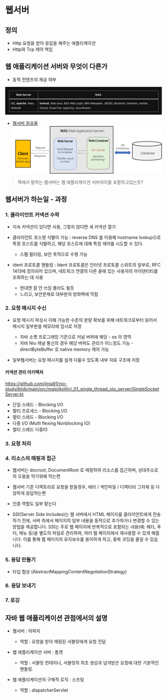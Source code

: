 # 웹서버
## 정의 
- Http 요청을 받아 응답을 해주는 애플리케이션
- Http와 Tcp 제어 책임

## 웹 애플리케이션 서버와 무엇이 다른가
- 동적 컨텐츠의 제공 여부

![uploaded image](https://github.com/jinia91/blogBackUp/blob/main/img/236199762452512?raw=true)


-  [웹서버 점유율](https://www.netcraft.com/blog/june-2023-web-server-survey/)![uploaded image](https://github.com/jinia91/blogBackUp/blob/main/img/236199096381472?raw=true)

> 책에서 말하는 웹서버는 웹 애플리케이션 서버까지를 포함하고있는듯?

## 웹서버가 하는일 - 과정

### 1. 클라이언트 커넥션 수락

- 지속 커넥션이 있다면 사용, 그렇지 않다면 새 커넥션 열기

- 클라이언트 호스명 식별이 가능 : reverse DNS 를 이용해 hostname lookup으로 특정 호스트를 식별하고, 해당 호스트에 대해 특정 제어를 시도할 수 있다.
  - 스팸 필터링, 보안 목적으로 수행 가능

- ident 프로토콜 핸들링 : Ident 프로토콜은 인터넷 프로토콜 스위트의 일부로, RFC 1413에 정의되어 있으며, 네트워크 연결의 다른 끝에 있는 사용자의 아이덴티티를 조회하는 데 사용
  - 현대엔 잘 안 쓰임 몰라도 될듯
  - 느리고, 보안문제로 대부분의 방화벽에 막힘

### 2. 요청 메시지 수신

- 요청 메시지 파싱시 이해 가능한 수준의 분량 확보를 위해 네트워크로부터 읽어서 메시지 일부분을 메모리에 임시로 저장
  - 자바 소켓 프로그래밍 기준으로 커널 버퍼에 해당 - os 의 영역
  - 자바 Nio 채널 통신의 경우 해당 버퍼도 관리가 어느정도 가능 - directByteBuffer 로 native memory 제어 가능

- 일부웹서버는 요청 메시지를 쉽게 다룰수 있도록 내부 자료 구조에 저장

#### 커넥션 관리 아키텍처
https://github.com/jinia91/nio-study/blob/main/src/main/kotlin/_01_single_thread_oio_server/SingleSocketServer.kt

- 단일 스레드 - Blocking I/O
- 멀티 프로세스 - Blocking I/O
- 멀티 스레드 - Blocking I/O
- 다중 I/O (Multi flexing Nonblocking IO)
- 멀티 스레드 다중IO

### 3. 요청 처리 

### 4. 리소스의 매핑과 접근

- 웹서버는 docroot, DocumentRoot 로 매핑하여 리소스를 접근하며, 상대주소로의 오용을 막기위해 막는편
- 웹서버 기준 디렉토리로 요청을 받을경우, 에러 / 색인파일 / 디렉터리 그자체 등 다양하게 응답하는편
- 인증 역할도 일부 맡는다

- SSI(Server Side Includes)는 웹 서버에서 HTML 페이지를 클라이언트에게 전송하기 전에, 서버 측에서 페이지의 일부 내용을 동적으로 추가하거나 변경할 수 있는 방법을 제공합니다. SSI는 주로 웹 페이지에 반복적으로 포함되는 내용(예: 헤더, 푸터, 메뉴 등)을 별도의 파일로 관리하여, 여러 웹 페이지에서 재사용할 수 있게 해줍니다. 이를 통해 웹 페이지의 유지보수를 용이하게 하고, 중복 코딩을 줄일 수 있습니다.

### 5. 응답 만들기

- 타입 협상 (AbstractMappingContentNegotiationStrategy)

### 6. 응답 보내기
### 7. 로깅

## 자바 웹 애플리케이션 관점에서의 설명

- 웹서버 : 아파치
  - 역할 : 요청을 받아 매핑된 서블릿에게 요청 전달

- 웹 애플리케이션 서버 : 톰캣
  - 역할 : 서블릿 컨테이너, 서블릿의 최초 생성과 넘겨받은 요청에 대한 기본적인 핸들링.

- 웹 애플리케이션의 구체적 로직 : 스프링
  - 역할 : dispatcherServlet



